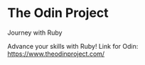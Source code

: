 # The Odin Project
Journey with Ruby


Advance your skills with Ruby!
Link for Odin: https://www.theodinproject.com/ 
